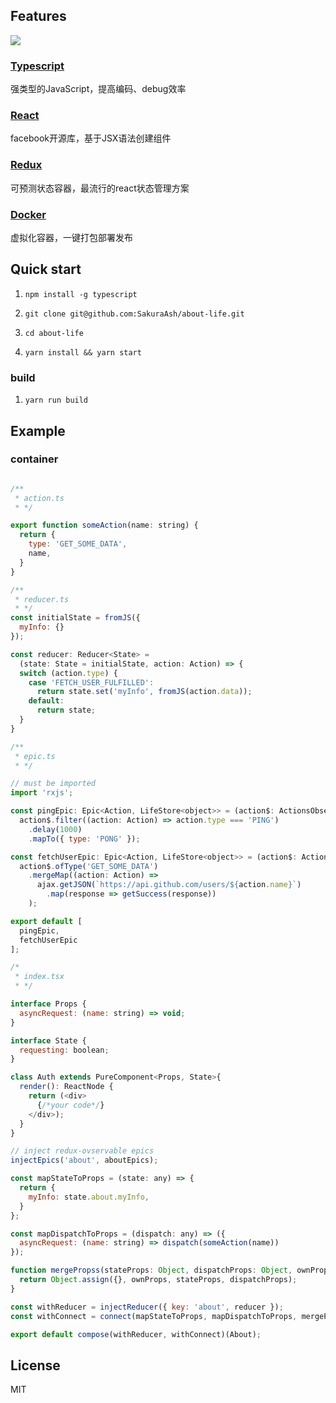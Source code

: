 ## Features

[![](https://badge.juejin.im/entry/5a28fce4f265da430b7b21d2/likes.svg?style=flat-square)](https://juejin.im/entry/5a28fce4f265da430b7b21d2/detail)

### [Typescript](https://github.com/Microsoft/TypeScript)

  强类型的JavaScript，提高编码、debug效率
### [React](https://github.com/facebook/react)
  facebook开源库，基于JSX语法创建组件
### [Redux](https://github.com/reactjs/redux)
  可预测状态容器，最流行的react状态管理方案
### [Docker](https://www.docker.com/)
  虚拟化容器，一键打包部署发布

## Quick start
1. `npm install -g typescript`

2. `git clone git@github.com:SakuraAsh/about-life.git`
3. `cd about-life`
4. `yarn install && yarn start`

### build
1. `yarn run build`

## Example

### container
```javascript

/**
 * action.ts
 * */

export function someAction(name: string) {
  return {
    type: 'GET_SOME_DATA',
    name,
  }
}

/**
 * reducer.ts
 * */
const initialState = fromJS({
  myInfo: {}
});

const reducer: Reducer<State> =
  (state: State = initialState, action: Action) => {
  switch (action.type) {
    case 'FETCH_USER_FULFILLED':
      return state.set('myInfo', fromJS(action.data));
    default:
      return state;
  }
}

/**
 * epic.ts
 * */

// must be imported
import 'rxjs';

const pingEpic: Epic<Action, LifeStore<object>> = (action$: ActionsObservable<Action>) =>
  action$.filter((action: Action) => action.type === 'PING')
    .delay(1000)
    .mapTo({ type: 'PONG' });

const fetchUserEpic: Epic<Action, LifeStore<object>> = (action$: ActionsObservable<Action>) =>
  action$.ofType('GET_SOME_DATA')
    .mergeMap((action: Action) =>
      ajax.getJSON(`https://api.github.com/users/${action.name}`)
        .map(response => getSuccess(response))
    );

export default [
  pingEpic,
  fetchUserEpic
];

/*
 * index.tsx
 * */

interface Props {
  asyncRequest: (name: string) => void;
}

interface State {
  requesting: boolean;
}

class Auth extends PureComponent<Props, State>{
  render(): ReactNode {
    return (<div>
      {/*your code*/}
    </div>);
  }
}

// inject redux-ovservable epics
injectEpics('about', aboutEpics);

const mapStateToProps = (state: any) => {
  return {
    myInfo: state.about.myInfo,
  }
};

const mapDispatchToProps = (dispatch: any) => ({
  asyncRequest: (name: string) => dispatch(someAction(name))
});

function mergePropss(stateProps: Object, dispatchProps: Object, ownProps: Object) {
  return Object.assign({}, ownProps, stateProps, dispatchProps);
}

const withReducer = injectReducer({ key: 'about', reducer });
const withConnect = connect(mapStateToProps, mapDispatchToProps, mergePropss);

export default compose(withReducer, withConnect)(About);

```

## License

MIT
